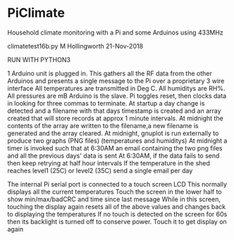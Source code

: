# PiClimate

Household climate monitoring with a Pi and some Arduinos using 433MHz

climatetest16b.py
M Hollingworth
21-Nov-2018

RUN WITH PYTHON3

1 Arduino unit is plugged in. 
This gathers all the RF data from the other Arduinos and presents a single message to the Pi over a proprietary 3 wire interface
All temperatures are transmitted in Deg C. All humiditys are RH%. All pressures are mB
Arduino is the slave. Pi toggles reset, then clocks data in looking for three commas to terminate.
At startup a day change is detected and a filename with that days timestamp is created and an array created that will store records
at approx 1 minute intervals.
At midnight the contents of the array are written to the filename,a new filename is generated and the array cleared.
At midnight, gnuplot is run externally to produce two graphs (PNG files) (temperatures and humiditys)
At midnight a timer is invoked such that at 6:30AM an email containing the two png files and all the previous days' data is sent
At 6:30AM, if the data fails to send then keep retrying at half hour intervals
If the temperature in the shed reaches level1 (25C) or level2 (35C) send a single email per day

The internal Pi serial port is connected to a touch screen LCD
This normally displays all the current temperatures
Touch the screen in the lower half to show min/max/badCRC and time since last message
While in this screen, touching the display again resets all of the above values and changes back to displaying the temperatures
If no touch is detected on the screen for 60s then its backlight is turned off to conserve power. Touch it to get display on again
